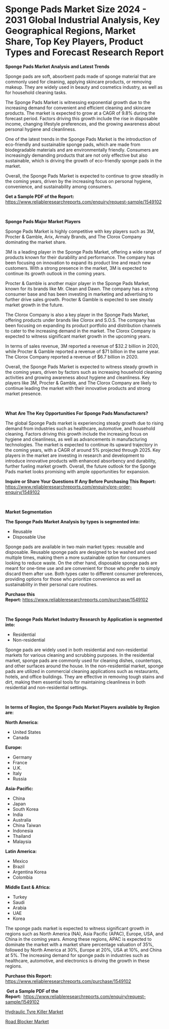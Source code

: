 <p><h1>Sponge Pads Market Size 2024 - 2031 Global Industrial Analysis, Key Geographical Regions, Market Share, Top Key Players, Product Types and Forecast Research Report</h1></p><p><strong>Sponge Pads Market Analysis and Latest Trends</strong></p>
<p><p>Sponge pads are soft, absorbent pads made of sponge material that are commonly used for cleaning, applying skincare products, or removing makeup. They are widely used in beauty and cosmetics industry, as well as for household cleaning tasks.</p><p>The Sponge Pads Market is witnessing exponential growth due to the increasing demand for convenient and efficient cleaning and skincare products. The market is expected to grow at a CAGR of 9.8% during the forecast period. Factors driving this growth include the rise in disposable income, changing lifestyle preferences, and the growing awareness about personal hygiene and cleanliness.</p><p>One of the latest trends in the Sponge Pads Market is the introduction of eco-friendly and sustainable sponge pads, which are made from biodegradable materials and are environmentally friendly. Consumers are increasingly demanding products that are not only effective but also sustainable, which is driving the growth of eco-friendly sponge pads in the market.</p><p>Overall, the Sponge Pads Market is expected to continue to grow steadily in the coming years, driven by the increasing focus on personal hygiene, convenience, and sustainability among consumers.</p></p>
<p><strong>Get a Sample PDF of the Report:&nbsp;</strong> <a href="https://www.reliableresearchreports.com/enquiry/request-sample/1549102">https://www.reliableresearchreports.com/enquiry/request-sample/1549102</a></p>
<p>&nbsp;</p>
<p><strong>Sponge Pads Major Market Players</strong></p>
<p><p>Sponge Pads Market is highly competitive with key players such as 3M, Procter & Gamble, Arix, Armaly Brands, and The Clorox Company dominating the market share. </p><p>3M is a leading player in the Sponge Pads Market, offering a wide range of products known for their durability and performance. The company has been focusing on innovation to expand its product line and reach new customers. With a strong presence in the market, 3M is expected to continue its growth outlook in the coming years.</p><p>Procter & Gamble is another major player in the Sponge Pads Market, known for its brands like Mr. Clean and Dawn. The company has a strong consumer base and has been investing in marketing and advertising to further drive sales growth. Procter & Gamble is expected to see steady market growth in the future.</p><p>The Clorox Company is also a key player in the Sponge Pads Market, offering products under brands like Clorox and S.O.S. The company has been focusing on expanding its product portfolio and distribution channels to cater to the increasing demand in the market. The Clorox Company is expected to witness significant market growth in the upcoming years.</p><p>In terms of sales revenue, 3M reported a revenue of $32.2 billion in 2020, while Procter & Gamble reported a revenue of $71 billion in the same year. The Clorox Company reported a revenue of $6.7 billion in 2020.</p><p>Overall, the Sponge Pads Market is expected to witness steady growth in the coming years, driven by factors such as increasing household cleaning activities and growing awareness about hygiene and cleanliness. Key players like 3M, Procter & Gamble, and The Clorox Company are likely to continue leading the market with their innovative products and strong market presence.</p></p>
<p>&nbsp;</p>
<p><strong>What Are The Key Opportunities For Sponge Pads Manufacturers?</strong></p>
<p><p>The global Sponge Pads market is experiencing steady growth due to rising demand from industries such as healthcare, automotive, and household cleaning. Factors driving this growth include the increasing focus on hygiene and cleanliness, as well as advancements in manufacturing technologies. The market is expected to continue its upward trajectory in the coming years, with a CAGR of around 5% projected through 2025. Key players in the market are investing in research and development to introduce innovative products with enhanced absorbency and durability, further fueling market growth. Overall, the future outlook for the Sponge Pads market looks promising with ample opportunities for expansion.</p></p>
<p><strong>Inquire or Share Your Questions If Any Before Purchasing This Report:</strong> <a href="https://www.reliableresearchreports.com/enquiry/pre-order-enquiry/1549102">https://www.reliableresearchreports.com/enquiry/pre-order-enquiry/1549102</a></p>
<p>&nbsp;</p>
<p><strong>Market Segmentation</strong></p>
<p><strong>The Sponge Pads Market Analysis by types is segmented into:</strong></p>
<p><ul><li>Reusable</li><li>Disposable Use</li></ul></p>
<p><p>Sponge pads are available in two main market types: reusable and disposable. Reusable sponge pads are designed to be washed and used multiple times, making them a more sustainable option for consumers looking to reduce waste. On the other hand, disposable sponge pads are meant for one-time use and are convenient for those who prefer to simply discard them after use. Both types cater to different consumer preferences, providing options for those who prioritize convenience as well as sustainability in their personal care routines.</p></p>
<p><strong>Purchase this Report:&nbsp;</strong><a href="https://www.reliableresearchreports.com/purchase/1549102">https://www.reliableresearchreports.com/purchase/1549102</a></p>
<p>&nbsp;</p>
<p><strong>The Sponge Pads Market Industry Research by Application is segmented into:</strong></p>
<p><ul><li>Residential</li><li>Non-residential</li></ul></p>
<p><p>Sponge pads are widely used in both residential and non-residential markets for various cleaning and scrubbing purposes. In the residential market, sponge pads are commonly used for cleaning dishes, countertops, and other surfaces around the house. In the non-residential market, sponge pads are utilized in commercial cleaning applications such as restaurants, hotels, and office buildings. They are effective in removing tough stains and dirt, making them essential tools for maintaining cleanliness in both residential and non-residential settings.</p></p>
<p>&nbsp;</p>
<p><strong>In terms of Region, the Sponge Pads Market Players available by Region are:</strong></p>
<p>
    <p> <strong> North America: </strong>
        <ul>
            <li>United States</li>
            <li>Canada</li>
        </ul>
        </p> 
    <p> <strong> Europe: </strong>
        <ul>
            <li>Germany</li>
            <li>France</li>
            <li>U.K.</li>
            <li>Italy</li>
            <li>Russia</li>
        </ul>
        </p> 
    <p> <strong> Asia-Pacific: </strong>
        <ul>
            <li>China</li>
            <li>Japan</li>
            <li>South Korea</li>
            <li>India</li>
            <li>Australia</li>
            <li>China Taiwan</li>
            <li>Indonesia</li>
            <li>Thailand</li>
            <li>Malaysia</li>
        </ul>
        </p> 
    <p> <strong> Latin America: </strong>
        <ul>
            <li>Mexico</li>
            <li>Brazil</li>
            <li>Argentina Korea</li>
            <li>Colombia</li>
        </ul>
        </p> 
    <p> <strong> Middle East & Africa: </strong>
        <ul>
            <li>Turkey</li>
            <li>Saudi</li>
            <li>Arabia</li>
            <li>UAE</li>
            <li>Korea</li>
        </ul>
    </p>
    </p>
<p><p>The sponge pads market is expected to witness significant growth in regions such as North America (NA), Asia Pacific (APAC), Europe, USA, and China in the coming years. Among these regions, APAC is expected to dominate the market with a market share percentage valuation of 35%, followed by North America at 30%, Europe at 20%, USA at 10%, and China at 5%. The increasing demand for sponge pads in industries such as healthcare, automotive, and electronics is driving the growth in these regions.</p></p>
<p><strong>Purchase this Report: </strong><a href="https://www.reliableresearchreports.com/purchase/1549102">https://www.reliableresearchreports.com/purchase/1549102</a></p>
<p>&nbsp;<strong>Get a Sample PDF of the Report:&nbsp;&nbsp;</strong><a href="https://www.reliableresearchreports.com/enquiry/request-sample/1549102">https://www.reliableresearchreports.com/enquiry/request-sample/1549102</a></p>
<p><strong></strong></p>
<p><p><a href="https://unruly-ladybug-44b.notion.site/Hydraulic-Tyre-Killer-Market-Size-Reflecting-a-Forecast-Till-2031-Market-By-Type-By-Application-an-97075961ad6143bd84ad93936bdea6bd">Hydraulic Tyre Killer Market</a></p><p><a href="https://shimmer-gardenia-37a.notion.site/Road-Blocker-Market-Centers-on-Aspects-such-as-Market-Growth-Market-Share-Market-Opportunity-and--e88f13fa79d44de8929be819ecbbdcd2">Road Blocker Market</a></p></p>